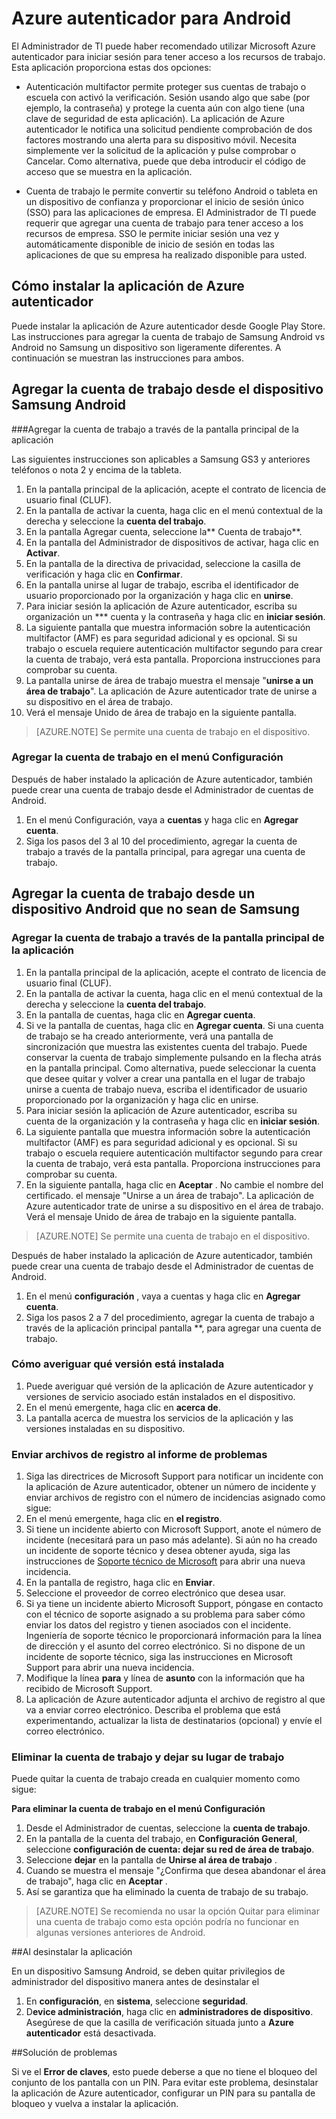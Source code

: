 
<properties
    pageTitle="Azure autenticador para Android | Microsoft Azure"
    description="Aplicación de Microsoft Azure autenticador puede usarse para iniciar sesión para tener acceso a los recursos de trabajo. La aplicación de Azure autenticador le notifica una solicitud pendiente comprobación de dos factores mostrando una alerta para su dispositivo móvil."
    services="active-directory"
    documentationCenter=""
    authors="femila"
    manager="swadhwa"
    editor=""/>

<tags
    ms.service="active-directory"
    ms.workload="identity"
    ms.tgt_pltfrm="na"
    ms.devlang="na"
    ms.topic="article"
    ms.date="09/27/2016"
    ms.author="femila"/>

# <a name="azure-authenticator-for-android"></a>Azure autenticador para Android

El Administrador de TI puede haber recomendado utilizar Microsoft Azure autenticador para iniciar sesión para tener acceso a los recursos de trabajo. Esta aplicación proporciona estas dos opciones:

* Autenticación multifactor permite proteger sus cuentas de trabajo o escuela con activó la verificación. Sesión usando algo que sabe (por ejemplo, la contraseña) y protege la cuenta aún con algo tiene (una clave de seguridad de esta aplicación). La aplicación de Azure autenticador le notifica una solicitud pendiente comprobación de dos factores mostrando una alerta para su dispositivo móvil. Necesita simplemente ver la solicitud de la aplicación y pulse comprobar o Cancelar. Como alternativa, puede que deba introducir el código de acceso que se muestra en la aplicación.

* Cuenta de trabajo le permite convertir su teléfono Android o tableta en un dispositivo de confianza y proporcionar el inicio de sesión único (SSO) para las aplicaciones de empresa. El Administrador de TI puede requerir que agregar una cuenta de trabajo para tener acceso a los recursos de empresa. SSO le permite iniciar sesión una vez y automáticamente disponible de inicio de sesión en todas las aplicaciones de que su empresa ha realizado disponible para usted.

## <a name="installing-the-azure-authenticator-app"></a>Cómo instalar la aplicación de Azure autenticador

Puede instalar la aplicación de Azure autenticador desde Google Play Store.
Las instrucciones para agregar la cuenta de trabajo de Samsung Android vs Android no Samsung un dispositivo son ligeramente diferentes. A continuación se muestran las instrucciones para ambos.

<a name="adding-the-work-account-from-samsung-android-device"></a>Agregar la cuenta de trabajo desde el dispositivo Samsung Android
----------------------------------------------------------------------------------------------------------------
###<a name="adding-the-work-account-through-the-app-home-screen"></a>Agregar la cuenta de trabajo a través de la pantalla principal de la aplicación

Las siguientes instrucciones son aplicables a Samsung GS3 y anteriores teléfonos o nota 2 y encima de la tableta.

1. En la pantalla principal de la aplicación, acepte el contrato de licencia de usuario final (CLUF).
2. En la pantalla de activar la cuenta, haga clic en el menú contextual de la derecha y seleccione la **cuenta del trabajo**.
3. En la pantalla Agregar cuenta, seleccione la** Cuenta de trabajo**.
4. En la pantalla del Administrador de dispositivos de activar, haga clic en **Activar**.
5. En la pantalla de la directiva de privacidad, seleccione la casilla de verificación y haga clic en **Confirmar**.
6. En la pantalla unirse al lugar de trabajo, escriba el identificador de usuario proporcionado por la organización y haga clic en **unirse**.
7. Para iniciar sesión la aplicación de Azure autenticador, escriba su organización un *** cuenta y la contraseña y haga clic en **iniciar sesión**.
8. La siguiente pantalla que muestra información sobre la autenticación multifactor (AMF) es para seguridad adicional y es opcional. Si su trabajo o escuela requiere autenticación multifactor segundo para crear la cuenta de trabajo, verá esta pantalla. Proporciona instrucciones para comprobar su cuenta.
9. La pantalla unirse de área de trabajo muestra el mensaje "**unirse a un área de trabajo**". La aplicación de Azure autenticador trate de unirse a su dispositivo en el área de trabajo.
10. Verá el mensaje Unido de área de trabajo en la siguiente pantalla.

>[AZURE.NOTE]
> Se permite una cuenta de trabajo en el dispositivo.

### <a name="adding-the-work-account-from-the-settings-menu"></a>Agregar la cuenta de trabajo en el menú Configuración
Después de haber instalado la aplicación de Azure autenticador, también puede crear una cuenta de trabajo desde el Administrador de cuentas de Android.

1. En el menú Configuración, vaya a **cuentas** y haga clic en **Agregar cuenta**.
2. Siga los pasos del 3 al 10 del procedimiento, agregar la cuenta de trabajo a través de la pantalla principal, para agregar una cuenta de trabajo.

<a name="adding-the-work-account-from-a-non-samsung-android-device"></a>Agregar la cuenta de trabajo desde un dispositivo Android que no sean de Samsung
------------------------------------------------------------------------------------------------------------------
### <a name="adding-the-work-account-through-the-app-home-screen"></a>Agregar la cuenta de trabajo a través de la pantalla principal de la aplicación

1. En la pantalla principal de la aplicación, acepte el contrato de licencia de usuario final (CLUF).
2. En la pantalla de activar la cuenta, haga clic en el menú contextual de la derecha y seleccione la **cuenta del trabajo**.
3. En la pantalla de cuentas, haga clic en **Agregar cuenta**.
4. Si ve la pantalla de cuentas, haga clic en **Agregar cuenta**. Si una cuenta de trabajo se ha creado anteriormente, verá una pantalla de sincronización que muestra las existentes cuenta del trabajo. Puede conservar la cuenta de trabajo simplemente pulsando en la flecha atrás en la pantalla principal. Como alternativa, puede seleccionar la cuenta que desee quitar y volver a crear una pantalla en el lugar de trabajo unirse a cuenta de trabajo nueva, escriba el identificador de usuario proporcionado por la organización y haga clic en unirse.
5. Para iniciar sesión la aplicación de Azure autenticador, escriba su cuenta de la organización y la contraseña y haga clic en **iniciar sesión**.
7. La siguiente pantalla que muestra información sobre la autenticación multifactor (AMF) es para seguridad adicional y es opcional. Si su trabajo o escuela requiere autenticación multifactor segundo para crear la cuenta de trabajo, verá esta pantalla. Proporciona instrucciones para comprobar su cuenta.
8. En la siguiente pantalla, haga clic en **Aceptar** . No cambie el nombre del certificado.
el mensaje "Unirse a un área de trabajo". La aplicación de Azure autenticador trate de unirse a su dispositivo en el área de trabajo.
Verá el mensaje Unido de área de trabajo en la siguiente pantalla.

>[AZURE.NOTE]
> Se permite una cuenta de trabajo en el dispositivo.

Después de haber instalado la aplicación de Azure autenticador, también puede crear una cuenta de trabajo desde el Administrador de cuentas de Android.

1. En el menú **configuración** , vaya a cuentas y haga clic en **Agregar cuenta**.
2. Siga los pasos 2 a 7 del procedimiento, agregar la cuenta de trabajo a través de la aplicación principal pantalla **, para agregar una cuenta de trabajo.

### <a name="how-to-find-out-which-version-is-installed"></a>Cómo averiguar qué versión está instalada

1. Puede averiguar qué versión de la aplicación de Azure autenticador y versiones de servicio asociado están instalados en el dispositivo.
2. En el menú emergente, haga clic en **acerca de**.
3. La pantalla acerca de muestra los servicios de la aplicación y las versiones instaladas en su dispositivo.
 
### <a name="sending-log-files-to-report-issues"></a>Enviar archivos de registro al informe de problemas

1. Siga las directrices de Microsoft Support para notificar un incidente con la aplicación de Azure autenticador, obtener un número de incidente y enviar archivos de registro con el número de incidencias asignado como sigue:
2. En el menú emergente, haga clic en **el registro**.
3. Si tiene un incidente abierto con Microsoft Support, anote el número de incidente (necesitará para un paso más adelante). Si aún no ha creado un incidente de soporte técnico y desea obtener ayuda, siga las instrucciones de [Soporte técnico de Microsoft](https://support.microsoft.com/en-us/contactus) para abrir una nueva incidencia.
4. En la pantalla de registro, haga clic en **Enviar**.
5. Seleccione el proveedor de correo electrónico que desea usar.
7. Si ya tiene un incidente abierto Microsoft Support, póngase en contacto con el técnico de soporte asignado a su problema para saber cómo enviar los datos del registro y tienen asociados con el incidente. Ingeniería de soporte técnico le proporcionará información para la línea de dirección y el asunto del correo electrónico. Si no dispone de un incidente de soporte técnico, siga las instrucciones en Microsoft Support para abrir una nueva incidencia.
9. Modifique la línea **para** y línea de **asunto** con la información que ha recibido de Microsoft Support.
10. La aplicación de Azure autenticador adjunta el archivo de registro al que va a enviar correo electrónico. Describa el problema que está experimentando, actualizar la lista de destinatarios (opcional) y envíe el correo electrónico.

### <a name="deleting-the-work-account-and-leaving-your-workplace"></a>Eliminar la cuenta de trabajo y dejar su lugar de trabajo

Puede quitar la cuenta de trabajo creada en cualquier momento como sigue:

**Para eliminar la cuenta de trabajo en el menú Configuración**

1. Desde el Administrador de cuentas, seleccione la **cuenta de trabajo**.
2. En la pantalla de la cuenta del trabajo, en **Configuración General**, seleccione **configuración de cuenta: dejar su red de área de trabajo**.
3. Seleccione **dejar** en la pantalla de **Unirse al área de trabajo** .
4. Cuando se muestra el mensaje "¿Confirma que desea abandonar el área de trabajo", haga clic en **Aceptar** .
5. Así se garantiza que ha eliminado la cuenta de trabajo de su trabajo.

>[AZURE.NOTE]
>Se recomienda no usar la opción Quitar para eliminar una cuenta de trabajo como esta opción podría no funcionar en algunas versiones anteriores de Android.

##<a name="uninstalling-the-app"></a>Al desinstalar la aplicación

En un dispositivo Samsung Android, se deben quitar privilegios de administrador del dispositivo manera antes de desinstalar el 
1. En **configuración**, en **sistema**, seleccione **seguridad**.
2. D**evice administración**, haga clic en **administradores de dispositivo**. Asegúrese de que la casilla de verificación situada junto a **Azure autenticador** está desactivada.

##<a name="troubleshooting"></a>Solución de problemas

Si ve el **Error de claves**, esto puede deberse a que no tiene el bloqueo del conjunto de los pantalla con un PIN. Para evitar este problema, desinstalar la aplicación de Azure autenticador, configurar un PIN para su pantalla de bloqueo y vuelva a instalar la aplicación.

